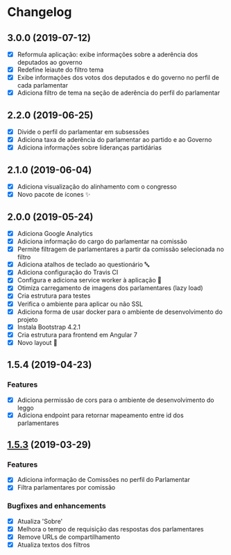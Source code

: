 # Changelog

## 3.0.0 (2019-07-12)

* [x] Reformula aplicação: exibe informações sobre a aderência dos deputados ao governo
* [x] Redefine leiaute do filtro tema
* [x] Exibe informações dos votos dos deputados e do governo no perfil de cada parlamentar
* [x] Adiciona filtro de tema na seção de aderência do perfil do parlamentar

## 2.2.0 (2019-06-25)

* [x] Divide o perfil do parlamentar em subsessões
* [x] Adiciona taxa de aderência do parlamentar ao partido e ao Governo
* [x] Adiciona informações sobre lideranças partidárias

## 2.1.0 (2019-06-04)

* [x] Adiciona visualização do alinhamento com o congresso
* [x] Novo pacote de ícones :sparkles:

## 2.0.0 (2019-05-24)

* [x] Adiciona Google Analytics 
* [x] Adiciona informação do cargo do parlamentar na comissão
* [x] Permite filtragem de parlamentares a partir da comissão selecionada no filtro
* [x] Adiciona atalhos de teclado ao questionário :abc:
* [x] Adiciona configuração do Travis CI
* [x] Configura e adiciona service worker à aplicação :construction_worker:
* [x] Otimiza carregamento de imagens dos parlamentares (lazy load) 
* [x] Cria estrutura para testes
* [x] Verifica o ambiente para aplicar ou não SSL
* [x] Adiciona forma de usar docker para o ambiente de desenvolvimento do projeto
* [x] Instala Bootstrap 4.2.1
* [x] Cria estrutura para frontend em Angular 7
* [x] Novo layout :star2:

## 1.5.4 (2019-04-23)

### Features
* [x] Adiciona permissão de cors para o ambiente de desenvolvimento do leggo
* [x] Adiciona endpoint para retornar mapeamento entre id dos parlamentares

## [1.5.3](https://github.com/analytics-ufcg/voz-ativa/pull/224) (2019-03-29)

### Features
* [x] Adiciona informação de Comissões no perfil do Parlamentar 
* [x] Filtra parlamentares por comissão

### Bugfixes and enhancements

* [x] Atualiza 'Sobre'
* [x] Melhora o tempo de requisição das respostas dos parlamentares
* [x] Remove URLs de compartilhamento
* [x] Atualiza textos dos filtros
